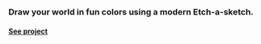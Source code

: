 
### Draw your world in fun colors using a modern Etch-a-sketch.

#### [See project](https://rebeca-august.github.io/etch-a-sketch/)
